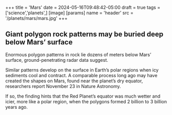 +++
title = 'Mars'
date = 2024-05-16T09:48:42-05:00
draft = true
tags = ['science','planets',]
[image]
  [params]
    name = 'header'
    src = '/planets/mars/mars.jpg'
+++

## Giant polygon rock patterns may be buried deep below Mars’ surface

<!-- ![Mars Canyon ](/planets/mars.jpg) -->

Enormous polygon patterns in rock lie dozens of meters below Mars’ surface, ground-penetrating radar data suggest.

Similar patterns develop on the surface in Earth’s polar regions when icy sediments cool and contract. A comparable process long ago may have created the shapes on Mars, found near the planet’s dry equator, researchers report November 23 in Nature Astronomy.

If so, the finding hints that the Red Planet’s equator was much wetter and icier, more like a polar region, when the polygons formed 2 billion to 3 billion years ago.
